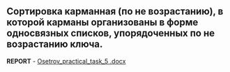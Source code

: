 <h2>Сортировка карманная (по не возрастанию), в которой карманы организованы в форме односвязных списков, упорядоченных по не возрастанию ключа.</h2>

<b>REPORT</b> - [Osetrov_practical_task_5 .docx](https://github.com/danos011/Pocket_sort/files/9749273/Osetrov_practical_task_5.docx)
